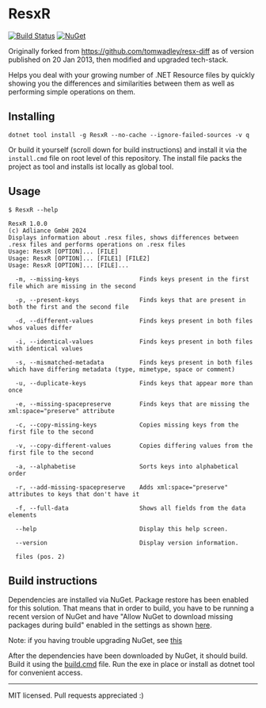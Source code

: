 # ResxR

[![Build Status](https://dev.azure.com/adliance/Open%20Source%20Projects/_apis/build/status%2FResxR?branchName=main)](https://dev.azure.com/adliance/Open%20Source%20Projects/_build/latest?definitionId=195&branchName=main)
[![NuGet](https://img.shields.io/nuget/v/Adliance.ResxR.svg)](https://www.nuget.org/packages/Adliance.ResxR/)

Originally forked from https://github.com/tomwadley/resx-diff as of version published on 20 Jan 2013, then modified and upgraded tech-stack.

Helps you deal with your growing number of .NET Resource files by quickly showing you the differences and similarities between them as well as performing simple operations on them.

## Installing

`dotnet tool install -g ResxR --no-cache --ignore-failed-sources -v q`

Or build it yourself (scroll down for build instructions) and install it via the `install.cmd` file on root level of this repository.
The install file packs the project as tool and installs ist locally as global tool.

## Usage

`$ ResxR --help`

```
ResxR 1.0.0
(c) Adliance GmbH 2024
Displays information about .resx files, shows differences between .resx files and performs operations on .resx files
Usage: ResxR [OPTION]... [FILE]
Usage: ResxR [OPTION]... [FILE1] [FILE2]
Usage: ResxR [OPTION]... [FILE]...

  -m, --missing-keys                 Finds keys present in the first file which are missing in the second

  -p, --present-keys                 Finds keys that are present in both the first and the second file

  -d, --different-values             Finds keys present in both files whos values differ

  -i, --identical-values             Finds keys present in both files with identical values

  -s, --mismatched-metadata          Finds keys present in both files which have differing metadata (type, mimetype, space or comment)

  -u, --duplicate-keys               Finds keys that appear more than once

  -e, --missing-spacepreserve        Finds keys that are missing the xml:space="preserve" attribute

  -c, --copy-missing-keys            Copies missing keys from the first file to the second

  -v, --copy-different-values        Copies differing values from the first file to the second

  -a, --alphabetise                  Sorts keys into alphabetical order

  -r, --add-missing-spacepreserve    Adds xml:space="preserve" attributes to keys that don't have it

  -f, --full-data                    Shows all fields from the data elements

  --help                             Display this help screen.

  --version                          Display version information.

  files (pos. 2)
```

## Build instructions

Dependencies are installed via NuGet. Package restore has been enabled for this solution. That means that in order to build, you have to be running a recent version of NuGet and have "Allow NuGet to download missing packages during build" enabled in the settings as shown [here](http://docs.nuget.org/docs/workflows/using-nuget-without-committing-packages).

Note: if you having trouble upgrading NuGet, see [this](http://docs.nuget.org/docs/reference/known-issues#Upgrading_to_latest_NuGet_from_an_older_version_causes_a_signature_verification_error.)

After the dependencies have been downloaded by NuGet, it should build. Build it using the [build.cmd](build.cmd) file.
Run the exe in place or install as dotnet tool for convenient access.

---

MIT licensed. Pull requests appreciated :)

